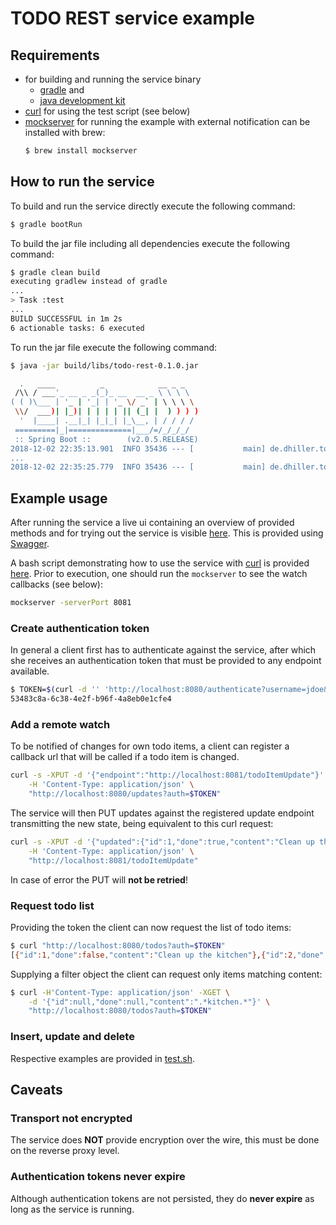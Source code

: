# TODO REST service example

## Requirements

* for building and running the service binary
    * [gradle](https://gradle.org/) and 
    * [java development kit](https://www.oracle.com/technetwork/java/javase/downloads/jdk11-downloads-5066655.html) 
* [curl](https://curl.haxx.se/) for using the test script (see below)
* [mockserver](http://www.mock-server.com/) for running the example with external notification
  can be installed with brew:
  ```bash
  $ brew install mockserver
  ```

## How to run the service

To build and run the service directly execute the following command:

```bash
$ gradle bootRun
```
    
To build the jar file including all dependencies execute the following command: 

```bash
$ gradle clean build
executing gradlew instead of gradle
...
> Task :test
...
BUILD SUCCESSFUL in 1m 2s
6 actionable tasks: 6 executed
```
    
To run the jar file execute the following command:

```bash
$ java -jar build/libs/todo-rest-0.1.0.jar

  .   ____          _            __ _ _
 /\\ / ___'_ __ _ _(_)_ __  __ _ \ \ \ \
( ( )\___ | '_ | '_| | '_ \/ _` | \ \ \ \
 \\/  ___)| |_)| | | | | || (_| |  ) ) ) )
  '  |____| .__|_| |_|_| |_\__, | / / / /
 =========|_|==============|___/=/_/_/_/
 :: Spring Boot ::        (v2.0.5.RELEASE)
2018-12-02 22:35:13.901  INFO 35436 --- [           main] de.dhiller.todo.Application              : Starting Application ...
...
2018-12-02 22:35:25.779  INFO 35436 --- [           main] de.dhiller.todo.Application              : Started Application in 18.039 seconds (JVM running for 18.938)

```

## Example usage

After running the service a live ui containing an overview of provided methods and for trying out the service
is visible [here](http://localhost:8080/swagger-ui.html). This is provided using [Swagger](https://swagger.io/). 

A bash script demonstrating how to use the service with [curl](https://curl.haxx.se/) is provided 
[here](src/test/scripts/test.sh). Prior to execution, one should run the `mockserver` to see the 
watch callbacks (see below):

```bash
mockserver -serverPort 8081
``` 

### Create authentication token

In general a client first has to authenticate against the service, after which she receives an authentication
token that must be provided to any endpoint available.

```bash
$ TOKEN=$(curl -d '' 'http://localhost:8080/authenticate?username=jdoe&password=mys3cr3t')
53483c8a-6c38-4e2f-b96f-4a8eb0e1cfe4
```

### Add a remote watch

To be notified of changes for own todo items, a client can register a callback url that will be called if
a todo item is changed.

```bash
curl -s -XPUT -d '{"endpoint":"http://localhost:8081/todoItemUpdate"}' \
    -H 'Content-Type: application/json' \
    "http://localhost:8080/updates?auth=$TOKEN"
```

The service will then PUT updates against the registered update endpoint transmitting the new state, being
equivalent to this curl request:

```bash
curl -s -XPUT -d '{"updated":{"id":1,"done":true,"content":"Clean up the kitchen (finished)"},"method":"POST","timestamp":[2018,12,2,22,24,26,807945000]}' \
    -H 'Content-Type: application/json' \
    "http://localhost:8081/todoItemUpdate"
``` 

In case of error the PUT will **not be retried**!

### Request todo list

Providing the token the client can now request the list of todo items:

```bash
$ curl "http://localhost:8080/todos?auth=$TOKEN"
[{"id":1,"done":false,"content":"Clean up the kitchen"},{"id":2,"done":false,"content":"Empty trashcan"},{"id":3,"done":true,"content":"Buy milk"}]
```
    
Supplying a filter object the client can request only items matching content:

```bash
$ curl -H'Content-Type: application/json' -XGET \
    -d '{"id":null,"done":null,"content":".*kitchen.*"}' \
    "http://localhost:8080/todos?auth=$TOKEN"
```

### Insert, update and delete

Respective examples are provided in [test.sh](src/test/scripts/test.sh).

## Caveats

### Transport not encrypted

The service does **NOT** provide encryption over the wire, this must be done on the reverse
proxy level.

### Authentication tokens never expire

Although authentication tokens are not persisted, they do **never expire** as long as the service is running.
